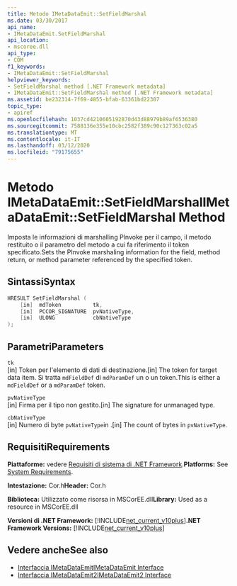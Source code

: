 ```yaml
---
title: Metodo IMetaDataEmit::SetFieldMarshal
ms.date: 03/30/2017
api_name:
- IMetaDataEmit.SetFieldMarshal
api_location:
- mscoree.dll
api_type:
- COM
f1_keywords:
- IMetaDataEmit::SetFieldMarshal
helpviewer_keywords:
- SetFieldMarshal method [.NET Framework metadata]
- IMetaDataEmit::SetFieldMarshal method [.NET Framework metadata]
ms.assetid: be232314-7f69-4855-bfab-63361bd22307
topic_type:
- apiref
ms.openlocfilehash: 1037cd4210605192870d43d88979b89af6536380
ms.sourcegitcommit: 7588136e355e10cbc2582f389c90c127363c02a5
ms.translationtype: MT
ms.contentlocale: it-IT
ms.lasthandoff: 03/12/2020
ms.locfileid: "79175655"
---
```

# <a name="imetadataemitsetfieldmarshal-method"></a><span data-ttu-id="aef02-102">Metodo IMetaDataEmit::SetFieldMarshal</span><span class="sxs-lookup"><span data-stu-id="aef02-102">IMetaDataEmit::SetFieldMarshal Method</span></span>
<span data-ttu-id="aef02-103">Imposta le informazioni di marshalling PInvoke per il campo, il metodo restituito o il parametro del metodo a cui fa riferimento il token specificato.</span><span class="sxs-lookup"><span data-stu-id="aef02-103">Sets the PInvoke marshaling information for the field, method return, or method parameter referenced by the specified token.</span></span>  
  
## <a name="syntax"></a><span data-ttu-id="aef02-104">Sintassi</span><span class="sxs-lookup"><span data-stu-id="aef02-104">Syntax</span></span>  
  
```cpp  
HRESULT SetFieldMarshal (  
    [in]  mdToken          tk,
    [in]  PCCOR_SIGNATURE  pvNativeType,
    [in]  ULONG            cbNativeType
);  
```  
  
## <a name="parameters"></a><span data-ttu-id="aef02-105">Parametri</span><span class="sxs-lookup"><span data-stu-id="aef02-105">Parameters</span></span>  
 `tk`  
 <span data-ttu-id="aef02-106">[in] Token per l'elemento di dati di destinazione.</span><span class="sxs-lookup"><span data-stu-id="aef02-106">[in] The token for target data item.</span></span> <span data-ttu-id="aef02-107">Si tratta `mdFieldDef` di `mdParamDef` un o un token.</span><span class="sxs-lookup"><span data-stu-id="aef02-107">This is either a `mdFieldDef` or a `mdParamDef` token.</span></span>  
  
 `pvNativeType`  
 <span data-ttu-id="aef02-108">[in] Firma per il tipo non gestito.</span><span class="sxs-lookup"><span data-stu-id="aef02-108">[in] The signature for unmanaged type.</span></span>  
  
 `cbNativeType`  
 <span data-ttu-id="aef02-109">[in] Numero di byte `pvNativeType`in .</span><span class="sxs-lookup"><span data-stu-id="aef02-109">[in] The count of bytes in `pvNativeType`.</span></span>  
  
## <a name="requirements"></a><span data-ttu-id="aef02-110">Requisiti</span><span class="sxs-lookup"><span data-stu-id="aef02-110">Requirements</span></span>  
 <span data-ttu-id="aef02-111">**Piattaforme:** vedere [Requisiti di sistema di .NET Framework](../../../../docs/framework/get-started/system-requirements.md).</span><span class="sxs-lookup"><span data-stu-id="aef02-111">**Platforms:** See [System Requirements](../../../../docs/framework/get-started/system-requirements.md).</span></span>  
  
 <span data-ttu-id="aef02-112">**Intestazione:** Cor.h</span><span class="sxs-lookup"><span data-stu-id="aef02-112">**Header:** Cor.h</span></span>  
  
 <span data-ttu-id="aef02-113">**Biblioteca:** Utilizzato come risorsa in MSCorEE.dll</span><span class="sxs-lookup"><span data-stu-id="aef02-113">**Library:** Used as a resource in MSCorEE.dll</span></span>  
  
 <span data-ttu-id="aef02-114">**Versioni di .NET Framework:** [!INCLUDE[net_current_v10plus](../../../../includes/net-current-v10plus-md.md)]</span><span class="sxs-lookup"><span data-stu-id="aef02-114">**.NET Framework Versions:** [!INCLUDE[net_current_v10plus](../../../../includes/net-current-v10plus-md.md)]</span></span>  
  
## <a name="see-also"></a><span data-ttu-id="aef02-115">Vedere anche</span><span class="sxs-lookup"><span data-stu-id="aef02-115">See also</span></span>

- [<span data-ttu-id="aef02-116">Interfaccia IMetaDataEmit</span><span class="sxs-lookup"><span data-stu-id="aef02-116">IMetaDataEmit Interface</span></span>](../../../../docs/framework/unmanaged-api/metadata/imetadataemit-interface.md)
- [<span data-ttu-id="aef02-117">Interfaccia IMetaDataEmit2</span><span class="sxs-lookup"><span data-stu-id="aef02-117">IMetaDataEmit2 Interface</span></span>](../../../../docs/framework/unmanaged-api/metadata/imetadataemit2-interface.md)
